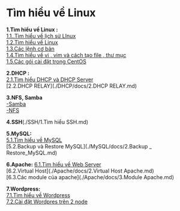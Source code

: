 # **Tìm hiểu về Linux**
**1.Tìm hiểu về Linux :**      
[1.1..Tìm hiểu về lịch sử LInux](./Tim_hieu_chung/docs/1.1.Lich_su_Linux.md)  
[1.2.Tìm hiểu về Linux](./Tim_hieu_chung/docs/1.2.Tim_hieu_ve_Linux.md)          
[1.3.Các lệnh cơ bản ](./Tim_hieu_chung/docs/2.Cac_lenh_co_ban.md)     
[1.4.Tìm hiểu về vi , vim và cách tạo file , thư mục](./Tim_hieu_chung/docs/3.Vi_Vim_Cach_tao_file_thu_muc.md)      
[1.5.Các gói cài đặt trong CentOS](./Tim_hieu_chung/docs/4.Goi_cai_dat_trong_CentOS.md)      

**2.DHCP :**   
[2.1.Tìm hiểu DHCP và DHCP Server](./DHCP/docs/1.DHCP_va_DHCP_Server.md)       
[2.2.DHCP RELAY](./DHCP/docs/2.DHCP RELAY.md)   

**3.NFS, Samba**  
[-Samba](./NFS_Samba/docs/1.Samba.md)  
[-NFS](./NFS_Samba/docs/2.NFS.md)    
 
 **4.SSH**(./SSH/1.Tìm hiểu SSH.md)  
 
 **5.MySQL:**  
[5.1.Tìm hiểu về MySQL](./MySQL/docs/1.Tim_hieu_ve_SQL.md)    
[5.2.Backup và Restore MySQL](./MySQL/docs/2.Backup _ Restore_MySQL.md)    
 
 **6.Apache:**
[6.1.Tìm hiểu về Web Server](./Apache/docs/1.Tim_hieu_ve_Web_Server.md)  
[6.2.Virtual Host](./Apache/docs/2.Virtual Host Apache.md)    
[6.3.Các module của apache](./Apache/docs/3.Module Apache.md)    

**7.Wordpress:**  
[7.1.Tìm hiểu về Wordpress]( ./Wordpress/docs/1.Tim_hieu_ve_Wordpress.md)    
[7.2.Cài đặt Wordpres trên 2 node](./Wordpress/docs/2.Cai_dat_Wordpress_va_SQL_tren_2_node.md)  



